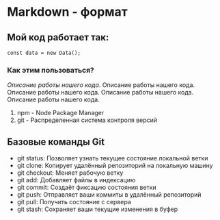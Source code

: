 # Markdown - формат

## Мой код работает так:
```
const data = new Data();
```

### Как этим пользоваться?

*Описание работы нашего кода*. Описание работы нашего кода. Описание работы нашего кода. Описание работы нашего кода. Описание работы нашего кода.

1. npm - Node Package Manager
2. git - Распределенная система контроля версий

## Базовые команды Git
- git status: Позволяет узнать текущее состояние локальной ветки
- git clone: Копирует удалённый репозиторий на локальную машину
- git checkout: Меняет рабочую ветку
- git add: Добавляет файлы в индексацию
- git commit: Создаёт фиксацию состояния ветки
- git push: Отправляет ваши коммиты в удалённый репозиторий
- git pull: Получить состояние с сервера
- git stash: Сохраняет ваши текущие изменения в буфер